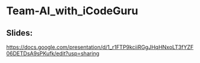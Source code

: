 # Team-AI_with_iCodeGuru
## Slides:
https://docs.google.com/presentation/d/1_r1FTP9kciiRGgJHqHNxoLT3fYZF06DETDsA9sPKufk/edit?usp=sharing
